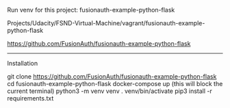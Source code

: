 
Run venv for this project: fusionauth-example-python-flask

Projects/Udacity/FSND-Virtual-Machine/vagrant/fusionauth-example-python-flask

https://github.com/FusionAuth/fusionauth-example-python-flask

---------------------------------

Installation

git clone https://github.com/FusionAuth/fusionauth-example-python-flask
cd fusionauth-example-python-flask
docker-compose up (this will block the current terminal)
python3 -m venv venv
. venv/bin/activate
pip3 install -r requirements.txt

